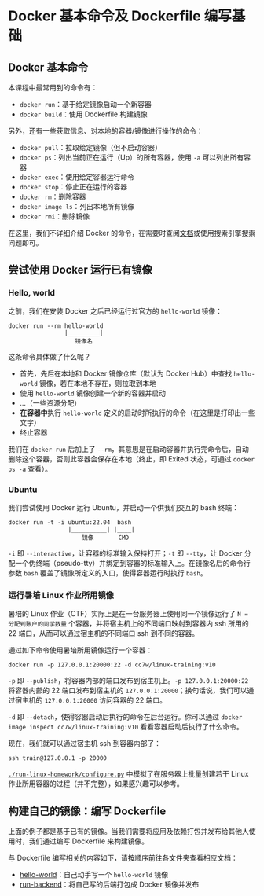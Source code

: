 # Docker 基本命令及 Dockerfile 编写基础

## Docker 基本命令

本课程中最常用到的命令有：

- `docker run`：基于给定镜像启动一个新容器
- `docker build`：使用 Dockerfile 构建镜像

另外，还有一些获取信息、对本地的容器/镜像进行操作的命令：

- `docker pull`：拉取给定镜像（但不启动容器）
- `docker ps`：列出当前正在运行（Up）的所有容器，使用 `-a` 可以列出所有容器
- `docker exec`：使用给定容器运行命令
- `docker stop`：停止正在运行的容器
- `docker rm`：删除容器
- `docker image ls`：列出本地所有镜像
- `docker rmi`：删除镜像

在这里，我们不详细介绍 Docker 的命令，在需要时查阅[文档](https://docs.docker.com/engine/reference/commandline/docker/)或使用搜索引擎搜索问题即可。

## 尝试使用 Docker 运行已有镜像

### Hello, world

之前，我们在安装 Docker 之后已经运行过官方的 `hello-world` 镜像：

```
docker run --rm hello-world
                |_________|
                   镜像名
```

这条命令具体做了什么呢？

- 首先，先后在本地和 Docker 镜像仓库（默认为 Docker Hub）中查找 `hello-world` 镜像，若在本地不存在，则拉取到本地
- 使用 `hello-world` 镜像创建一个新的容器并启动
- ...（一些资源分配）
- **在容器中**执行 `hello-world` 定义的启动时所执行的命令（在这里是打印出一些文字）
- 终止容器  

我们在 `docker run` 后加上了 `--rm`，其意思是在启动容器并执行完命令后，自动删除这个容器，否则此容器会保存在本地（终止，即 Exited
状态，可通过 `docker ps -a` 查看）。

### Ubuntu

我们尝试使用 Docker 运行 Ubuntu，并启动一个供我们交互的 bash 终端：

```
docker run -t -i ubuntu:22.04  bash
                 |__________| |____|
                     镜像       CMD
```

`-i` 即 `--interactive`，让容器的标准输入保持打开；`-t` 即 `--tty`，让 Docker 分配一个伪终端（pseudo-tty）并绑定到容器的标准输入上。在镜像名后的命令行参数 `bash` 覆盖了镜像所定义的入口，使得容器运行时执行 `bash`。

### 运行暑培 Linux 作业所用镜像

暑培的 Linux 作业（CTF）实际上是在一台服务器上使用同一个镜像运行了 `N = 分配到账户的同学数量` 个容器，并将宿主机上的不同端口映射到容器内 ssh 所用的 22 端口，从而可以通过宿主机的不同端口 ssh 到不同的容器。

通过如下命令使用暑培所用镜像运行一个容器：

```
docker run -p 127.0.0.1:20000:22 -d cc7w/linux-training:v10
```

`-p` 即 `--publish`，将容器内部的端口发布到宿主机上。`-p 127.0.0.1:20000:22` 将容器内部的 22 端口发布到宿主机的 `127.0.0.1:20000`；换句话说，我们可以通过宿主机的 `127.0.0.1:20000` 访问容器的 22 端口。

`-d` 即 `--detach`，使得容器启动后执行的命令在后台运行。你可以通过 `docker image inspect cc7w/linux-training:v10` 看看容器启动后执行了什么命令。

现在，我们就可以通过宿主机 ssh 到容器内部了：

```
ssh train@127.0.0.1 -p 20000
```

[`./run-linux-homework/configure.py`](./run-linux-homework/configure.py) 中模拟了在服务器上批量创建若干 Linux 作业所用容器的过程（并不完整），如果感兴趣可以参考。

## 构建自己的镜像：编写 Dockerfile

上面的例子都是基于已有的镜像。当我们需要将应用及依赖打包并发布给其他人使用时，我们通过编写 Dockerfile 来构建镜像。

与 Dockerfile 编写相关的内容如下，请按顺序前往各文件夹查看相应文档：

- [hello-world](./hello-world)：自己动手写一个 `hello-world` 镜像
- [run-backend](./run-backend)：将自己写的后端打包成 Docker 镜像并发布
